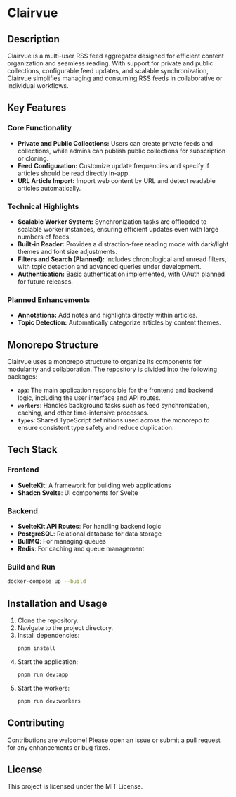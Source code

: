# Clairvue

## Description

Clairvue is a multi-user RSS feed aggregator designed for efficient content organization and seamless reading. With support for private and public collections, configurable feed updates, and scalable synchronization, Clairvue simplifies managing and consuming RSS feeds in collaborative or individual workflows.

## Key Features

### Core Functionality

- **Private and Public Collections:** Users can create private feeds and collections, while admins can publish public collections for subscription or cloning.
- **Feed Configuration:** Customize update frequencies and specify if articles should be read directly in-app.
- **URL Article Import:** Import web content by URL and detect readable articles automatically.

### Technical Highlights

- **Scalable Worker System:** Synchronization tasks are offloaded to scalable worker instances, ensuring efficient updates even with large numbers of feeds.
- **Built-in Reader:** Provides a distraction-free reading mode with dark/light themes and font size adjustments.
- **Filters and Search (Planned):** Includes chronological and unread filters, with topic detection and advanced queries under development.
- **Authentication:** Basic authentication implemented, with OAuth planned for future releases.

### Planned Enhancements

- **Annotations:** Add notes and highlights directly within articles.
- **Topic Detection:** Automatically categorize articles by content themes.

## Monorepo Structure

Clairvue uses a monorepo structure to organize its components for modularity and collaboration. The repository is divided into the following packages:

- **`app`**: The main application responsible for the frontend and backend logic, including the user interface and API routes.
- **`workers`**: Handles background tasks such as feed synchronization, caching, and other time-intensive processes.
- **`types`**: Shared TypeScript definitions used across the monorepo to ensure consistent type safety and reduce duplication.

## Tech Stack

### Frontend

- **SvelteKit**: A framework for building web applications
- **Shadcn Svelte**: UI components for Svelte

### Backend

- **SvelteKit API Routes**: For handling backend logic
- **PostgreSQL**: Relational database for data storage
- **BullMQ**: For managing queues
- **Redis**: For caching and queue management

### Build and Run

```bash
docker-compose up --build
```

## Installation and Usage

1. Clone the repository.
2. Navigate to the project directory.
3. Install dependencies:
   ```bash
   pnpm install
   ```
4. Start the application:
   ```bash
   pnpm run dev:app
   ```
5. Start the workers:
   ```bash
   pnpm run dev:workers
   ```

## Contributing

Contributions are welcome! Please open an issue or submit a pull request for any enhancements or bug fixes.

## License

This project is licensed under the MIT License.
